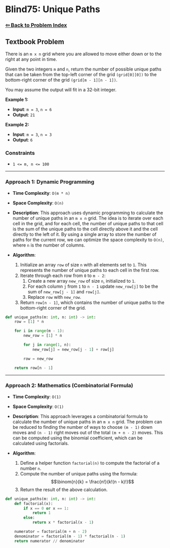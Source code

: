 # Blind75: Unique Paths

### [⇦ Back to Problem Index](../../index.md)

## Textbook Problem

There is an `m x n` grid where you are allowed to move either down or to the right at any point in time.

Given the two integers `m` and `n`, return the number of possible unique paths that can be taken from the top-left corner of the grid `(grid[0][0])` to the bottom-right corner of the grid `(grid[m - 1][n - 1])`.

You may assume the output will fit in a 32-bit integer.

**Example 1:**

-   **Input**: `m = 3`, `n = 6`
-   **Output**: `21`

**Example 2:**

-   **Input**: `m = 3`, `n = 3`
-   **Output**: `6`

### Constraints

-   `1 <= m, n <= 100`

---

### Approach 1: Dynamic Programming

-   **Time Complexity**: `O(m * n)`
-   **Space Complexity**: `O(n)`
-   **Description**: This approach uses dynamic programming to calculate the number of unique paths in an `m x n` grid. The idea is to iterate over each cell in the grid, and for each cell, the number of unique paths to that cell is the sum of the unique paths to the cell directly above it and the cell directly to the left of it. By using a single array to store the number of paths for the current row, we can optimize the space complexity to `O(n)`, where `n` is the number of columns.
-   **Algorithm**:

    1. Initialize an array `row` of size `n` with all elements set to `1`. This represents the number of unique paths to each cell in the first row.
    2. Iterate through each row from `0` to `m - 2`:
        1. Create a new array `new_row` of size `n`, initialized to `1`.
        2. For each column `j` from `1` to `n - 1` update `new_row[j]` to be the sum of `new_row[j - 1]` and `row[j]`.
        3. Replace `row` with `new_row`.
    3. Return `row[n - 1]`, which contains the number of unique paths to the bottom-right corner of the grid.

```python
def unique_paths(m: int, n: int) -> int:
    row = [1] * n

    for i in range(m - 1):
        new_row = [1] * n

        for j in range(1, n):
            new_row[j] = new_row[j - 1] + row[j]

        row = new_row

    return row[n - 1]
```

---

### Approach 2: Mathematics (Combinatorial Formula)

-   **Time Complexity**: `O(1)`
-   **Space Complexity**: `O(1)`
-   **Description**: This approach leverages a combinatorial formula to calculate the number of unique paths in an `m x n` grid. The problem can be reduced to finding the number of ways to choose `(m - 1)` down moves and `(n - 1)` right moves out of the total `(m + n - 2)` moves. This can be computed using the binomial coefficient, which can be calculated using factorials.
-   **Algorithm**:

    1. Define a helper function `factorial(n)` to compute the factorial of a number `n`.
    2. Compute the number of unique paths using the formula:
       $$\binom{n}{k} = \frac{n!}{k!(n - k)!}$$
    3. Return the result of the above calculation.

```python
def unique_paths(m: int, n: int) -> int:
    def factorial(x):
        if x == 0 or x == 1:
            return 1
        else:
            return x * factorial(x - 1)

    numerator = factorial(m + n - 2)
    denominator = factorial(m - 1) * factorial(n - 1)
    return numerator // denominator
```
